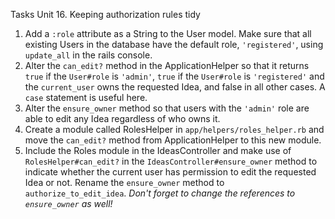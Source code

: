 Tasks Unit 16. Keeping authorization rules tidy

1. Add a `:role` attribute as a String to the User model. Make sure that all existing Users in the database have the default role, `'registered'`, using `update_all` in the rails console.
2. Alter the `can_edit?` method in the ApplicationHelper so that it returns `true` if the  `User#role` is `'admin'`, `true` if the `User#role` is `'registered'` and the `current_user` owns the requested Idea, and false in all other cases. A `case` statement is useful here.
3. Alter the `ensure_owner` method so that users with the `'admin'` role are able to edit any Idea regardless of who owns it.
4. Create a module called RolesHelper in `app/helpers/roles_helper.rb` and move the  `can_edit?` method from ApplicationHelper to this new module.
5. Include the Roles module in the IdeasController and make use of  `RolesHelper#can_edit?` in the `IdeasController#ensure_owner` method to indicate whether the current user has permission to edit the requested Idea or not.
Rename the `ensure_owner` method to `authorize_to_edit_idea`. _Don't forget to change the references to `ensure_owner` as well!_